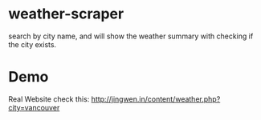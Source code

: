 # weather-scraper
search by city name, and will show the weather summary with checking if the city exists.
# Demo
Real Website check this:
http://jingwen.in/content/weather.php?city=vancouver
